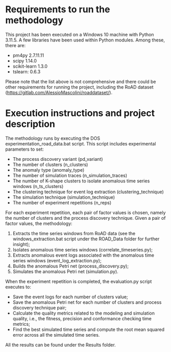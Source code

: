 # Requirements to run the methodology

This project has been executed on a Windows 10 machine with Python 3.11.5. A few libraries have been used within Python modules. Among these, there are:

- pm4py 2.7.11.11
- scipy 1.14.0
- scikit-learn 1.3.0
- tslearn: 0.6.3

Please note that the list above is not comprehensive and there could be other requirements for running the project, including the RoAD dataset (https://gitlab.com/AlessioMascolini/roaddataset/).

# Execution instructions and project description

The methodology runs by executing the DOS experimentation_road_data.bat script. This script includes experimental parameters to set: 

- The process discovery variant (pd_variant)
- The number of clusters (n_clusters)
- The anomaly type (anomaly_type)
- The number of simulation traces (n_simulation_traces)
- The number of K-shape clusters to isolate anomalous time series windows (n_ts_clusters)
- The clustering technique for event log extraction (clustering_technique)
- The simulation technique (simulation_technique)
- The number of experiment repetitions (n_reps)

For each experiment repetition, each pair of factor values is chosen, namely the number of clusters and the process discovery technique. Given a pair of factor values, the methodology:

1) Extracts the time series windows from RoAD data (see the windows_extraction.bat script under the ROAD_Data folder for further insight);
2) Isolates anomalous time series windows (correlate_timeseries.py);
3) Extracts anomalous event logs associated with the anomalous time series windows (event_log_extraction.py);
4) Builds the anomalous Petri net (process_discovery.py);
5) Simulates the anomalous Petri net (simulation.py).

When the experiment repetition is completed, the evaluation.py script executes to:

- Save the event logs for each number of clusters value;
- Save the anomalous Petri net for each number of clusters and process discovery technique pair;
- Calculate the quality metrics related to the modeling and simulation quality, i.e., the fitness, precision and conformance checking time metrics;
- Find the best simulated time series and compute the root mean squared error across all the simulated time series.

All the results can be found under the Results folder.
